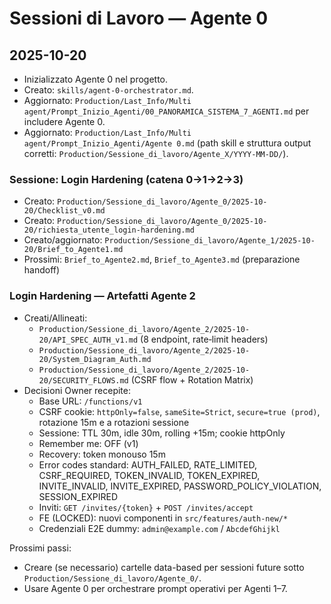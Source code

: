 # Sessioni di Lavoro — Agente 0

## 2025-10-20
- Inizializzato Agente 0 nel progetto.
- Creato: `skills/agent-0-orchestrator.md`.
- Aggiornato: `Production/Last_Info/Multi agent/Prompt_Inizio_Agenti/00_PANORAMICA_SISTEMA_7_AGENTI.md` per includere Agente 0.
- Aggiornato: `Production/Last_Info/Multi agent/Prompt_Inizio_Agenti/Agente 0.md` (path skill e struttura output corretti: `Production/Sessione_di_lavoro/Agente_X/YYYY-MM-DD/`).

### Sessione: Login Hardening (catena 0→1→2→3)
- Creato: `Production/Sessione_di_lavoro/Agente_0/2025-10-20/Checklist_v0.md`
- Creato: `Production/Sessione_di_lavoro/Agente_0/2025-10-20/richiesta_utente_login-hardening.md`
- Creato/aggiornato: `Production/Sessione_di_lavoro/Agente_1/2025-10-20/Brief_to_Agente1.md`
- Prossimi: `Brief_to_Agente2.md`, `Brief_to_Agente3.md` (preparazione handoff)

### Login Hardening — Artefatti Agente 2
- Creati/Allineati:
  - `Production/Sessione_di_lavoro/Agente_2/2025-10-20/API_SPEC_AUTH_v1.md` (8 endpoint, rate‑limit headers)
  - `Production/Sessione_di_lavoro/Agente_2/2025-10-20/System_Diagram_Auth.md`
  - `Production/Sessione_di_lavoro/Agente_2/2025-10-20/SECURITY_FLOWS.md` (CSRF flow + Rotation Matrix)
- Decisioni Owner recepite:
  - Base URL: `/functions/v1`
  - CSRF cookie: `httpOnly=false`, `sameSite=Strict`, `secure=true (prod)`, rotazione 15m e a rotazioni sessione
  - Sessione: TTL 30m, idle 30m, rolling +15m; cookie httpOnly
  - Remember me: OFF (v1)
  - Recovery: token monouso 15m
  - Error codes standard: AUTH_FAILED, RATE_LIMITED, CSRF_REQUIRED, TOKEN_INVALID, TOKEN_EXPIRED, INVITE_INVALID, INVITE_EXPIRED, PASSWORD_POLICY_VIOLATION, SESSION_EXPIRED
  - Inviti: `GET /invites/{token}` + `POST /invites/accept`
  - FE (LOCKED): nuovi componenti in `src/features/auth-new/*`
  - Credenziali E2E dummy: `admin@example.com` / `AbcdefGhijkl`

Prossimi passi:
- Creare (se necessario) cartelle data-based per sessioni future sotto `Production/Sessione_di_lavoro/Agente_0/`.
- Usare Agente 0 per orchestrare prompt operativi per Agenti 1–7.
